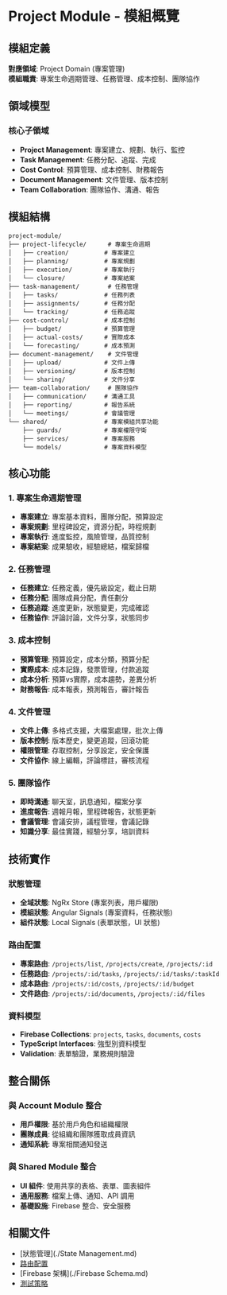 # Project Module - 模組概覽

## 模組定義
**對應領域**: Project Domain (專案管理)  
**模組職責**: 專案生命週期管理、任務管理、成本控制、團隊協作

## 領域模型

### 核心子領域
- **Project Management**: 專案建立、規劃、執行、監控
- **Task Management**: 任務分配、追蹤、完成
- **Cost Control**: 預算管理、成本控制、財務報告
- **Document Management**: 文件管理、版本控制
- **Team Collaboration**: 團隊協作、溝通、報告

## 模組結構

```
project-module/
├── project-lifecycle/      # 專案生命週期
│   ├── creation/          # 專案建立
│   ├── planning/          # 專案規劃
│   ├── execution/         # 專案執行
│   └── closure/           # 專案結案
├── task-management/        # 任務管理
│   ├── tasks/             # 任務列表
│   ├── assignments/       # 任務分配
│   └── tracking/          # 任務追蹤
├── cost-control/          # 成本控制
│   ├── budget/            # 預算管理
│   ├── actual-costs/      # 實際成本
│   └── forecasting/       # 成本預測
├── document-management/    # 文件管理
│   ├── upload/            # 文件上傳
│   ├── versioning/        # 版本控制
│   └── sharing/           # 文件分享
├── team-collaboration/     # 團隊協作
│   ├── communication/     # 溝通工具
│   ├── reporting/         # 報告系統
│   └── meetings/          # 會議管理
└── shared/                # 專案模組共享功能
    ├── guards/            # 專案權限守衛
    ├── services/          # 專案服務
    └── models/            # 專案資料模型
```

## 核心功能

### 1. 專案生命週期管理
- **專案建立**: 專案基本資料，團隊分配，預算設定
- **專案規劃**: 里程碑設定，資源分配，時程規劃
- **專案執行**: 進度監控，風險管理，品質控制
- **專案結案**: 成果驗收，經驗總結，檔案歸檔

### 2. 任務管理
- **任務建立**: 任務定義，優先級設定，截止日期
- **任務分配**: 團隊成員分配，責任劃分
- **任務追蹤**: 進度更新，狀態變更，完成確認
- **任務協作**: 評論討論，文件分享，狀態同步

### 3. 成本控制
- **預算管理**: 預算設定，成本分類，預算分配
- **實際成本**: 成本記錄，發票管理，付款追蹤
- **成本分析**: 預算vs實際，成本趨勢，差異分析
- **財務報告**: 成本報表，預測報告，審計報告

### 4. 文件管理
- **文件上傳**: 多格式支援，大檔案處理，批次上傳
- **版本控制**: 版本歷史，變更追蹤，回滾功能
- **權限管理**: 存取控制，分享設定，安全保護
- **文件協作**: 線上編輯，評論標註，審核流程

### 5. 團隊協作
- **即時溝通**: 聊天室，訊息通知，檔案分享
- **進度報告**: 週報月報，里程碑報告，狀態更新
- **會議管理**: 會議安排，議程管理，會議記錄
- **知識分享**: 最佳實踐，經驗分享，培訓資料

## 技術實作

### 狀態管理
- **全域狀態**: NgRx Store (專案列表，用戶權限)
- **模組狀態**: Angular Signals (專案資料，任務狀態)
- **組件狀態**: Local Signals (表單狀態，UI 狀態)

### 路由配置
- **專案路由**: `/projects/list`, `/projects/create`, `/projects/:id`
- **任務路由**: `/projects/:id/tasks`, `/projects/:id/tasks/:taskId`
- **成本路由**: `/projects/:id/costs`, `/projects/:id/budget`
- **文件路由**: `/projects/:id/documents`, `/projects/:id/files`

### 資料模型
- **Firebase Collections**: `projects`, `tasks`, `documents`, `costs`
- **TypeScript Interfaces**: 強型別資料模型
- **Validation**: 表單驗證，業務規則驗證

## 整合關係

### 與 Account Module 整合
- **用戶權限**: 基於用戶角色和組織權限
- **團隊成員**: 從組織和團隊獲取成員資訊
- **通知系統**: 專案相關通知發送

### 與 Shared Module 整合
- **UI 組件**: 使用共享的表格、表單、圖表組件
- **通用服務**: 檔案上傳、通知、API 調用
- **基礎設施**: Firebase 整合、安全服務

## 相關文件
- [狀態管理](./State Management.md)
- [路由配置](./Routing.md)
- [Firebase 架構](./Firebase Schema.md)
- [測試策略](./Testing.md)
